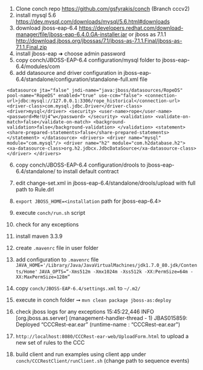 1. Clone conch repo https://github.com/gsfyrakis/conch (Branch cccv2)
2. install mysql 5.6 https://dev.mysql.com/downloads/mysql/5.6.html#downloads
3. download jboss-eap-6.4 https://developers.redhat.com/download-manager/file/jboss-eap-6.4.0.GA-installer.jar or jboss as 7.1.1 http://download.jboss.org/jbossas/7.1/jboss-as-7.1.1.Final/jboss-as-7.1.1.Final.zip
4. install jboss-eap ➜ choose admin password
5. copy conch/JBOSS-EAP-6.4 configuration/mysql folder to jboss-eap-6.4/modules/com
6. add datasource and driver configuration in jboss-eap-6.4/standalone/configuration/standalone-full.xml file

`<datasource jta="false" jndi-name="java:jboss/datasources/RopeDS" pool-name="RopeDS" enabled="true" use-ccm="false">
                    <connection-url>jdbc:mysql://127.0.0.1:3306/rope_historical</connection-url>
                    <driver-class>com.mysql.jdbc.Driver</driver-class>
                    <driver>mysql</driver>
                    <security>
                        <user-name>rope</user-name>
                        <password>Me!Uj4^w</password>
                    </security>
                    <validation>
                        <validate-on-match>false</validate-on-match>
                        <background-validation>false</background-validation>
                    </validation>
                    <statement>
                        <share-prepared-statements>false</share-prepared-statements>
                    </statement>
                </datasource>
                <drivers>
                    <driver name="mysql" module="com.mysql"/>
                    <driver name="h2" module="com.h2database.h2">
                        <xa-datasource-class>org.h2.jdbcx.JdbcDataSource</xa-datasource-class>
                    </driver>
                </drivers>`

6. copy conch/JBOSS-EAP-6.4 configuration/drools to  jboss-eap-6.4/standalone/ to install default contract
7. edit change-set.xml in  jboss-eap-6.4/standalone/drools/upload with full path to Rule.drl   
8. `export JBOSS_HOME=<installation` path for jboss-eap-6.4>
9. execute `conch/run.sh` script 
10. check for any exceptions
11. install maven 3.3.9
12. create `.mavenrc` file in user folder 
13. add  configuration to `.mavenrc`  file
`JAVA_HOME='/Library/Java/JavaVirtualMachines/jdk1.7.0_80.jdk/Contents/Home'`
`JAVA_OPTS=“-Xms512m -Xmx1024m -Xss512k -XX:PermSize=64m -XX:MaxPermSize=128m”`

12. copy `conch/JBOSS-EAP-6.4/settings.xml` to `~/.m2/`
13. execute in conch folder ➞ `mvn clean package jboss-as:deploy`
14. check jboss logs for any exceptions
15:45:22,446 INFO  [org.jboss.as.server] (management-handler-thread - 1) JBAS015859: Deployed “CCCRest-ear.ear” (runtime-name : “CCCRest-ear.ear")
15. `http://localhost:8080/CCCRest-ear-web/UploadForm.html` to upload a new set of rules to the CCC
16. build client and run examples using client app under `conch/CCCRestClient/runClient.sh` (change path to sequence events) 
